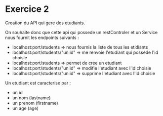 # Exercice 2

Creation du API qui gere des etudiants.

On souhaite donc que cette api qui possede un restControler et un Service nous fournit les endpoints suivants :

- localhost:port/students => nous fournis la liste de tous les etidiants
- localhost:port/students/"un id" => me renvoie l'etudiant qui possede l'id choisie
- localhost:port/students => permet de cree un etudiant 
- localhost:port/students/"un id" => modifie l'etudiant avec l'id choisie
- localhost:port/students/"un id" => supprime l'etudiant avec l'id choisie

Un etudiant est caracterise par :
- un id
- un nom (lastname)
- un prenom (firstname)
- un age (age)